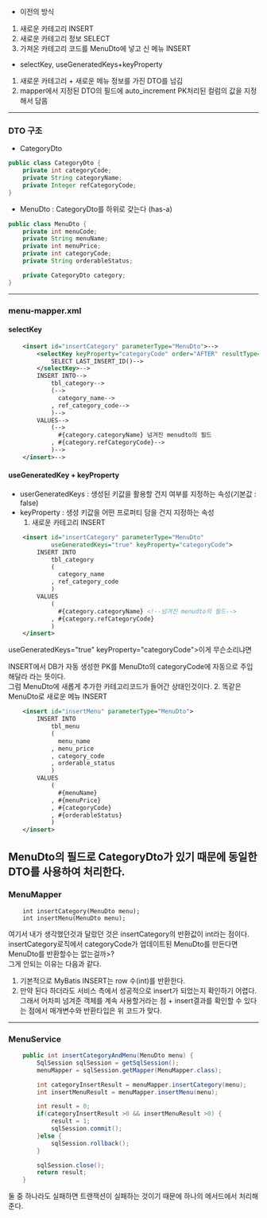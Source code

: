 - 이전의 방식
1. 새로운 카테고리 INSERT
2. 새로운 카테고리 정보 SELECT
3. 가져온 카테고리 코드를 MenuDto에 넣고 신 메뉴 INSERT

- selectKey, useGeneratedKeys+keyProperty
1. 새로운 카테고리 + 새로운 메뉴 정보를 가진 DTO를 넘김
2. mapper에서 지정된 DTO의 필드에 auto_increment PK처리된 컬럼의 값을 지정해서 담음
---
### DTO 구조
- CategoryDto
```java
public class CategoryDto {
    private int categoryCode;
    private String categoryName;
    private Integer refCategoryCode;
}
```
- MenuDto : CategoryDto를 하위로 갖는다 (has-a)
```java
public class MenuDto {
    private int menuCode;
    private String menuName;
    private int menuPrice;
    private int categoryCode;
    private String orderableStatus;

    private CategoryDto category;
}
```
---
### menu-mapper.xml
#### selectKey
```xml
    <insert id="insertCategory" parameterType="MenuDto">-->
        <selectKey keyProperty="categoryCode" order="AFTER" resultType="_int"> 밑에 INSERT문이 실행 되고 실행되는 SELECT문
            SELECT LAST_INSERT_ID()-->
        </selectKey>-->
        INSERT INTO-->
            tbl_category-->
            (-->
              category_name-->
            , ref_category_code-->
            )-->
        VALUES-->
            (-->
              #{category.categoryName} 넘겨진 menudto의 필드
            , #{category.refCategoryCode}-->
            )-->
    </insert>-->
```
#### useGeneratedKey + keyProperty
- userGeneratedKeys : 생성된 키값을 활용할 건지 여부를 지정하는 속성(기본값 : false)
- keyProperty       : 생성 키값을 어떤 프로퍼티 담을 건지 지정하는 속성
  1. 새로운 카테고리 INSERT
```xml
    <insert id="insertCategory" parameterType="MenuDto"
            useGeneratedKeys="true" keyProperty="categoryCode">
        INSERT INTO
            tbl_category
            (
              category_name
            , ref_category_code
            )
        VALUES
            (
              #{category.categoryName} <!--넘겨진 menudto의 필드-->
            , #{category.refCategoryCode}
            )
    </insert>
```
useGeneratedKeys="true" keyProperty="categoryCode">이게 무슨소리냐면  

INSERT에서 DB가 자동 생성한 PK를 MenuDto의 categoryCode에 자동으로 주입해달라 라는 뜻이다.  
그럼 MenuDto에 새롭게 추가한 카테고리코드가 들어간 상태인것이다.
2. 똑같은 MenuDto로 새로운 메뉴 INSERT
```xml
    <insert id="insertMenu" parameterType="MenuDto">
        INSERT INTO
            tbl_menu
            (
              menu_name
            , menu_price
            , category_code
            , orderable_status
            )
        VALUES
            (
              #{menuName}
            , #{menuPrice}
            , #{categoryCode}
            , #{orderableStatus}
            )
    </insert>
```
MenuDto의 필드로 CategoryDto가 있기 때문에 동일한 DTO를 사용하여 처리한다.
---
### MenuMapper
```
    int insertCategory(MenuDto menu);
    int insertMenu(MenuDto menu);
```
여기서 내가 생각했던것과 달랐던 것은 insertCategory의 반환값이 int라는 점이다.  
insertCategory로직에서 categoryCode가 업데이트된 MenuDto를 만든다면 MenuDto를 반환할수는 없는걸까>?  
그게 안되는 이유는 다음과 같다.
1. 기본적으로 MyBatis INSERT는 row 수(int)를 반환한다.
2. 만약 된다 하더라도 서비스 측에서 성공적으로 insert가 되었는지 확인하기 어렵다.
그래서 어차피 넘겨준 객체를 계속 사용할거라는 점 + insert결과를 확인할 수 있다는 점에서 매개변수와 반환타입은 위 코드가 맞다.
---
### MenuService
```java
    public int insertCategoryAndMenu(MenuDto menu) {
        SqlSession sqlSession = getSqlSession();
        menuMapper = sqlSession.getMapper(MenuMapper.class);

        int categoryInsertResult = menuMapper.insertCategory(menu);
        int insertMenuResult = menuMapper.insertMenu(menu);

        int result = 0;
        if(categoryInsertResult >0 && insertMenuResult >0) {
            result = 1;
            sqlSession.commit();
        }else {
            sqlSession.rollback();
        }

        sqlSession.close();
        return result;
    }
```
둘 중 하나라도 실패하면 트랜잭션이 실패하는 것이기 때문에 하나의 메서드에서 처리해준다.
